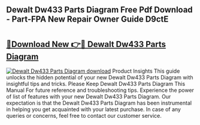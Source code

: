 ## Dewalt Dw433 Parts Diagram Free Pdf Download - Part-FPA New Repair Owner Guide D9ctE

# <h2><a href="http://dflr34k.blite.top/?on=Dewalt+Dw433+Parts+Diagram">🔗Download New 👉🔴 Dewalt Dw433 Parts Diagram</a></h2>

[![Dewalt Dw433 Parts Diagram download](https://i.imgur.com/lujVjoI.png)](http://dflr34k.blite.top/?on=Dewalt+Dw433+Parts+Diagram)
Product Insights This guide unlocks the hidden potential of your new Dewalt Dw433 Parts Diagram with insightful tips and tricks. Please Keep Dewalt Dw433 Parts Diagram This Manual For future reference and troubleshooting tips. Experience the power of list of features with your new Dewalt Dw433 Parts Diagram. Our expectation is that the Dewalt Dw433 Parts Diagram has been instrumental in helping you get acquainted with your latest purchase. In case of any queries or concerns, feel free to contact our customer service.
